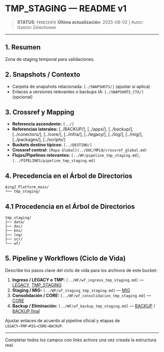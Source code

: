 # TMP_STAGING — README v1

> **STATUS:** `PENDIENTE`
> **Última actualización:** 2025-08-02 | Autor: Gastón Zelechower

---

## 1. Resumen
Zona de staging temporal para validaciones.

## 2. Snapshots / Contexto
- Carpeta de snapshots relacionada: `[./SNAPSHOTS/]` (ajustar si aplica)
- Enlaces a versiones relevantes o backups IA: `[./SNAPSHOTS_CTX/]` (opcional)

## 3. Crossref y Mapping
- **Referencia ascendente:** `[../]`
- **Referencias laterales:** [../BACKUP/], [../apps/], [../backup/], [../conectors/], [../core/], [../infra/], [../legacy/], [../log/], [../mig/], [../packages/], [../scripts/]
- **Buckets destino típicos:** `[../DESTINO/]`
- **Crossref central:** `[Mapa Global](../DOC/MPLN/crossref_global.md)`
- **Flujos/Pipelines relevantes:** `[../WF/pipeline_tmp_staging.md]`, `[../PIPELINES/pipeline_tmp_staging.md]`

## 4. Precedencia en el Árbol de Directorios
```text
AingZ_Platform_main/
└── tmp_staging/
```

## 4.1 Procedencia en el Árbol de Directorios
```text
tmp_staging/
├── data/
├── doc/
├── kns/
├── log/
├── scr/
└── wf/
```

## 5. Pipeline y Workflows (Ciclo de Vida)
Describe los pasos clave del ciclo de vida para los archivos de este bucket:
1. **Ingreso / LEGACY o TMP:** `[../WF/wf_ingreso_tmp_staging.md]` — [LEGACY](../legacy/), [TMP_STAGING](./)
2. **Staging / MIG:** `[../WF/wf_staging_tmp_staging.md]` — [MIG](../mig/)
3. **Consolidación / CORE:** `[../WF/wf_consolidacion_tmp_staging.md]` — [CORE](../core/)
4. **Backup / Eliminación:** `[../WF/wf_backup_tmp_staging.md]` — [BACKUP](../backup/) / [BACKUP final](../BACKUP/)

Ajustar enlaces de acuerdo al pipeline oficial y etapas de `LEGACY→TMP→MIG→CORE→BACKUP`.

---

Completar todos los campos con links activos una vez creada la estructura real.

